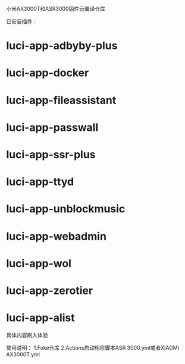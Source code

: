 小米AX3000T和ASR3000固件云编译仓库


已安装插件：
# luci-app-adbyby-plus
# luci-app-docker
# luci-app-fileassistant
# luci-app-passwall
# luci-app-ssr-plus
# luci-app-ttyd
# luci-app-unblockmusic
# luci-app-webadmin
# luci-app-wol
# luci-app-zerotier
# luci-app-alist
具体内容刷入体验


使用说明：
1.Foke仓库
2.Actions启动相应脚本ASR 3000.yml或者XIAOMI AX3000T.yml
